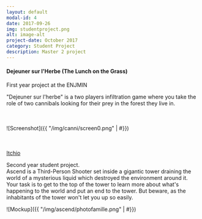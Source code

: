 ```yaml
---
layout: default
modal-id: 4
date: 2017-09-26
img: studentproject.png
alt: image-alt
project-date: October 2017
category: Student Project
description: Master 2 project
---
```


#### Dejeuner sur l'Herbe (The Lunch on the Grass)

First year project at the ENJMIN

"Dejeuner sur l'herbe" is a two players infiltration game where you take the role of two cannibals looking for their prey in the forest they live in.

<br><br>
![Screenshot]({{ "/img/canni/screen0.png" | #}})

<br><br>
[Itchio](https://cannibals.itch.io/djeuner-sur-lherbe)


Second year student project.  
Ascend is a Third-Person Shooter set inside a gigantic tower draining the world of a mysterious liquid which destroyed the environment around it. Your task is to get to the top of the tower to learn more about what's happening to the world and put an end to the tower. But beware, as the inhabitants of the tower won't let you up so easily.



![Mockup]({{ "/img/ascend/photofamille.png" | #}})

